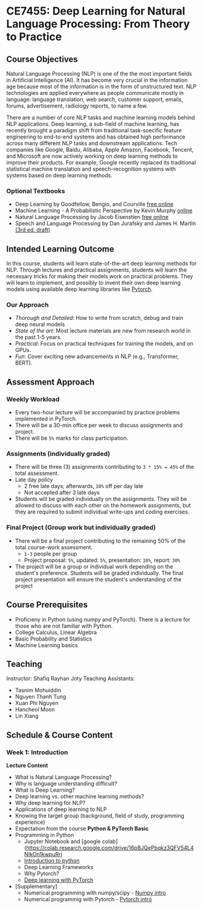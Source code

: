 # CE7455: Deep Learning for Natural Language Processing: From Theory to Practice

## Course Objectives
Natural Language Processing (NLP) is one of the the most important fields in Artificial Intelligence (AI). It has become very crucial in the information age because most of the information is in the form of unstructured text. NLP technologies are applied everywhere as people communicate mostly in language: language translation, web search, customer support, emails, forums, advertisement, radiology reports, to name a few.

There are a number of core NLP tasks and machine learning models behind NLP applications. Deep learning, a sub-field of machine learning, has recently brought a paradigm shift from traditional task-soecific feature engineering to end-to-end systems and has obtained high performance across many different NLP tasks and downstream applications. Tech companies like Google, Baidu, Alibaba, Apple Amazon, Facebook, Tencent, and Microsoft are now actively working on deep learning methods to improve their products. For example, Google recently replaced its traditional statistical machine translation and speech-recognition systems with systems based on deep learning methods.

### Optional Textbooks
- Deep Learning by Goodfellow, Bengio, and Courville [free online](http://www.deeplearningbook.org/)
- Machine Learning - A Probabilistic Perspective by Kevin Murphy [online](https://doc.lagout.org/science/Artificial%20Intelligence/Machine%20learning/Machine%20Learning_%20A%20Probabilistic%20Perspective%20%5BMurphy%202012-08-24%5D.pdf)
- Natural Language Processing by Jacob Eisenstien [free online](https://github.com/jacobeisenstein/gt-nlp-class/blob/master/notes/eisenstein-nlp-notes.pdf)
- Speech and Language Processing by Dan Jurafsky and James H. Martin [(3rd ed. draft)](https://web.stanford.edu/~jurafsky/slp3/)

## Intended Learning Outcome
In this course, students will learn state-of-the-art deep learning methods for NLP. Through lectures and practical assignments, students will learn the necessary tricks for making their models work on practical problems. They will learn to implement, and possibly to invent their own deep learning models using available deep learning libraries like [Pytorch](https://pytorch.org/).

### Our Approach
- _Thorough and Detailed_: How to write from scratch, debug and train deep neural models
- _State of the art_: Most lecture materials are new from research world in the past 1-5 years.
- _Practical_: Focus on practical techniques for training the models, and on GPUs.
- _Fun_: Cover exciting new advancements in NLP (e.g., Transformer, BERT).

## Assessment Approach
### Weekly Workload
- Every two-hour lecture will be accompanied by practice problems implemented in PyTorch.
- There will be a 30-min office per week to discuss assignments and project.
- There will be `5%` marks for class participation.

### Assignments (individually graded)
- There will be three (3) assignments contributing to `3 * 15% = 45%` of the total assessment.
- Late day policy
  - 2 free late days; afterwards, `10%` off per day late
  - Not accepted after 3 late days
- Students will be graded individually on the assignments. They will be allowed to discuss with each other on the homework assignments, but they are required to submit individual write-ups and coding exercises.

### Final Project (Group work but individually graded)
- There will be a final project contributing to the remaining 50% of the total course-work assessment.
  - `1-3` people per group
  - Project proposal: `5%`, updated: `5%`, presentation: `10%`, report: `30%`
- The project will be a group or individual work depending on the student's preference. Students will be graded individually. The final project presentation will ensure the student's understanding of the project

## Course Prerequisites
- Proficieny in Python (using numpy and PyTorch). There is a lecture for those who are not familiar with Python.
- College Calculus, Linear Algebra
- Basic Probability and Statistics
- Machine Learning basics

## Teaching
Instructor: Shafiq Rayhan Joty
Teaching Assistants:
- Tasnim Mohuiddin
- Nguyen Thanh Tung
- Xuan Phi Nguyen
- Hancheol Moon
- Lin Xiang

## Schedule & Course Content

### Week 1: Introduction
__Lecture Content__
- What is Natural Language Processing?
- Why is language understanding difficult?
- What is Deep Learning?
- Deep learning vs. other machine learning methods?
- Why deep learning for NLP?
- Applications of deep learning to NLP
- Knowing the target group (background, field of study, programming experience)
- Expectation from the course
__Python & PyTorch Basic__
- Programming in Python
  - Jupyter Notebook and [google colab](https://colab.research.google.com/drive/16pBJQePbqkz3QFV54L4NIkOn1kwpuRrj
  - [Introduction to python](https://colab.research.google.com/drive/1bQG32CFoMZ-jBk02uaFon60tER3yFx4c)
  - Deep Learning Frameworks
  - Why Pytorch?
  - [Deep learning with PyTorch](https://drive.google.com/file/d/1c33y8bkdr7SJ_I8-wmqTAhld-y7KcspA/view)
- [Supplementary]
  - Numerical programming with numpy/scipy - [Numpy intro](https://drive.google.com/file/d/1cUzRzQGURrCKes8XynvTTA4Zvl_gUJdc/view)
  - Numerical programmig with Pytorch - [Pytorch intro](https://drive.google.com/file/d/18cgPOj2QKQN0WR9_vXoz6BoravvS9mTm/view)
  
  
